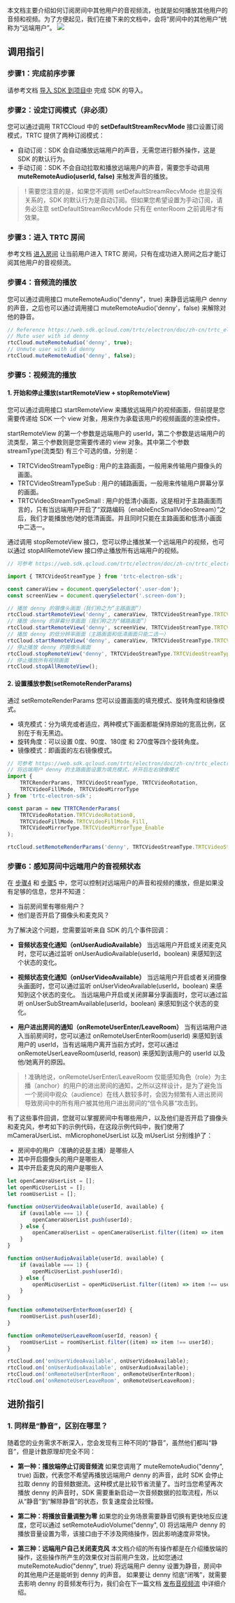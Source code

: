本文档主要介绍如何订阅房间中其他用户的音视频流，也就是如何播放其他用户的音频和视频。为了方便起见，我们在接下来的文档中，会将“房间中的其他用户”统称为“远端用户”。
![](https://qcloudimg.tencent-cloud.cn/raw/692f3cddee1dc9e9dfadde81448643ad.png)

## 调用指引

[](id:step1)
### 步骤1：完成前序步骤
请参考文档 [导入 SDK 到项目中](https://cloud.tencent.com/document/product/647/38549?!editLang=zh&!preview) 完成 SDK 的导入。


[](id:step2)
### 步骤2：设定订阅模式（非必须）
您可以通过调用 TRTCCloud 中的 **setDefaultStreamRecvMode** 接口设置订阅模式，TRTC 提供了两种订阅模式：
- 自动订阅：SDK 会自动播放远端用户的声音，无需您进行额外操作，这是 SDK 的默认行为。
- 手动订阅：SDK 不会自动拉取和播放远端用户的声音，需要您手动调用 **muteRemoteAudio(userId, false)** 来触发声音的播放。
>! 需要您注意的是，如果您不调用 setDefaultStreamRecvMode 也是没有关系的，SDK 的默认行为是自动订阅。但如果您希望设置为手动订阅，请务必注意 setDefaultStreamRecvMode 只有在 enterRoom 之前调用才有效果。


[](id:step3)
### 步骤3：进入 TRTC 房间
参考文档 [进入房间](https://tcloud-doc.isd.com/document/product/647/74635?!preview) 让当前用户进入 TRTC 房间，只有在成功进入房间之后才能订阅其他用户的音视频流。

[](id:step4)
### 步骤4：音频流的播放
您可以通过调用接口 muteRemoteAudio("denny"，true) 来静音远端用户 denny 的声音，之后也可以通过调用接口 muteRemoteAudio('denny'，false) 来解除对他的静音。

```javascript
// Reference https://web.sdk.qcloud.com/trtc/electron/doc/zh-cn/trtc_electron_sdk/TRTCCloud.html#muteRemoteAudio
// Mute user with id denny
rtcCloud.muteRemoteAudio('denny', true);
// Unmute user with id denny
rtcCloud.muteRemoteAudio('denny', false);
```

[](id:step5)
### 步骤5：视频流的播放

#### 1. 开始和停止播放(startRemoteView + stopRemoteView)
您可以通过调用接口 startRemoteView 来播放远端用户的视频画面，但前提是您需要传递给 SDK 一个 view 对象，用来作为承载该用户的视频画面的渲染控件。

startRemoteView 的第一个参数是远端用户的 userId，第二个参数是远端用户的流类型，第三个参数则是您需要传递的 view 对象。其中第二个参数 streamType(流类型) 有三个可选的值，分别是：
- TRTCVideoStreamTypeBig : 用户的主路画面，一般用来传输用户摄像头的画面。
- TRTCVideoStreamTypeSub : 用户的辅路画面，一般用来传输用户屏幕分享的画面。
- TRTCVideoStreamTypeSmall :  用户的低清小画面，这是相对于主路画面而言的，只有当远端用户开启了“双路编码（enableEncSmallVideoStream）”之后，我们才能播放他/她的低清画面。并且同时只能在主路画面和低清小画面中二选一。

通过调用 stopRemoteView 接口，您可以停止播放某一个远端用户的视频，也可以通过 stopAllRemoteView 接口停止播放所有远端用户的视频。

```javascript
// 可参考 https://web.sdk.qcloud.com/trtc/electron/doc/zh-cn/trtc_electron_sdk/TRTCCloud.html#startRemoteView

import { TRTCVideoStreamType } from 'trtc-electron-sdk';

const cameraView = document.querySelector('.user-dom');
const screenView = document.querySelector('.screen-dom');

// 播放 denny 的摄像头画面（我们称之为“主路画面”）
rtcCloud.startRemoteView('denny', cameraView, TRTCVideoStreamType.TRTCVideoStreamTypeBig);
// 播放 denny 的屏幕分享画面（我们称之为“辅路画面”）
rtcCloud.startRemoteView('denny', screenView, TRTCVideoStreamType.TRTCVideoStreamTypeSub);
// 播放 denny 的低分辨率画面（主路画面和低清画面只能二选一）
rtcCloud.startRemoteView('denny', cameraView, TRTCVideoStreamType.TRTCVideoStreamTypeSmall);
// 停止播放 denny 的摄像头画面
rtcCloud.stopRemoteView('denny', TRTCVideoStreamType.TRTCVideoStreamTypeBig);
// 停止播放所有视频画面
rtcCloud.stopAllRemoteView();
```

#### 2. 设置播放参数(setRemoteRenderParams)

通过 setRemoteRenderParams 您可以设置画面的填充模式、旋转角度和镜像模式。
- 填充模式：分为填充或者适应，两种模式下画面都能保持原始的宽高比例，区别在于有无黑边。
- 旋转角度：可以设置 0度、90度、180度 和 270度等四个旋转角度。
- 镜像模式：即画面的左右镜像模式。

```javascript
// 可参考 https://web.sdk.qcloud.com/trtc/electron/doc/zh-cn/trtc_electron_sdk/TRTCCloud.html#setRemoteRenderParams
// 将远端用户 denny 的主路画面设置为填充模式，并开启左右镜像模式
import { 
	TRTCRenderParams, TRTCVideoStreamType, TRTCVideoRotation,
	TRTCVideoFillMode, TRTCVideoMirrorType
} from 'trtc-electron-sdk';

const param = new TTRTCRenderParams(
	TRTCVideoRotation.TRTCVideoRotation0,
	TRTCVideoFillMode.TRTCVideoFillMode_Fill,
	TRTCVideoMirrorType.TRTCVideoMirrorType_Enable
);

rtcCloud.setRemoteRenderParams('denny', TRTCVideoStreamType.TRTCVideoStreamTypeBig, param);
```

[](id:step6)
### 步骤6：感知房间中远端用户的音视频状态

在 [步骤4](#step4) 和 [步骤5](#step5) 中，您可以控制对远端用户的声音和视频的播放，但是如果没有足够的信息，您并不知道：
- 当前房间里有哪些用户？
- 他们是否开启了摄像头和麦克风？

为了解决这个问题，您需要监听来自 SDK 的几个事件回调：
- **音频状态变化通知（onUserAudioAvailable）**
当远端用户开启或关闭麦克风时，您可以通过监听 onUserAudioAvailable(userId，boolean) 来感知到这个状态的变化。

- **视频状态变化通知（onUserVideoAvailable）**
当远端用户开启或者关闭摄像头画面时，您可以通过监听 onUserVideoAvailable(userId，boolean) 来感知到这个状态的变化。
当远端用户开启或关闭屏幕分享画面时，您可以通过监听 onUserSubStreamAvailable(userId，boolean) 来感知到这个状态的变化。

- **用户进出房间的通知（onRemoteUserEnter/LeaveRoom）**
当有远端用户进入当前房间时，您可以通过 onRemoteUserEnterRoom(userId) 来感知到该用户的 userId，当有远端用户离开当前方式时，您可以通过 onRemoteUserLeaveRoom(userId, reason) 来感知到该用户的 userId 以及他/她离开的原因。
>! 准确地说，onRemoteUserEnter/LeaveRoom 仅能感知角色（role）为主播（anchor）的用户的进出房间的通知，之所以这样设计，是为了避免当一个房间中观众（audience）在线人数较多时，会因为频繁有人进出房间导致房间中的所有用户被其他用户进出房间的“信令风暴“攻击到。

有了这些事件回调，您就可以掌握房间中有哪些用户，以及他们是否开启了摄像头和麦克风，参考如下的示例代码，在这段示例代码中，我们使用了 mCameraUserList、mMicrophoneUserList 以及 mUserList 分别维护了：
- 房间中的用户（准确的说是主播）是哪些人
- 其中开启摄像头的用户是哪些人
- 其中开启麦克风的用户是哪些人

```javascript
let openCameraUserList = [];
let openMicUserList = [];
let roomUserList = [];

function onUserVideoAvailable(userId, available) {
	if (available === 1) {
		openCameraUserList.push(userId);
	} else {
		openCameraUserList = openCameraUserList.filter((item) => item !== userId);
	}
}

function onUserAudioAvailable(userId, available) {
	if (available === 1) {
		openMicUserList.push(userId);
	} else {
		openMicUserList = openMicUserList.filter((item) => item !== userId);
	}
}

function onRemoteUserEnterRoom(userId) {
	roomUserList.push(userId);
}

function onRemoteUserLeaveRoom(userId, reason) {
	roomUserList = roomUserList.filter((item) => item !== userId);
}

rtcCloud.on('onUserVideoAvailable', onUserVideoAvailable);
rtcCloud.on('onUserAudioAvailable', onUserAudioAvailable);
rtcCloud.on('onRemoteUserEnterRoom', onRemoteUserEnterRoom);
rtcCloud.on('onRemoteUserLeaveRoom', onRemoteUserLeaveRoom);
```

## 进阶指引

### 1. 同样是“静音”，区别在哪里？
随着您的业务需求不断深入，您会发现有三种不同的“静音”，虽然他们都叫“静音”，但是计数原理却完全不同：
- **第一种：播放端停止订阅音频流**
如果您调用了 muteRemoteAudio("denny", true) 函数，代表您不希望再播放远端用户 denny 的声音，此时 SDK 会停止拉取 denny 的音频数据流。这种模式是比较节省流量了。当时当您希望再次播放 denny 的声音时，SDK 需要重新启动一次音频数据的拉取流程，所以从“静音”到“解除静音”的状态，恢复速度会比较慢。

- **第二种：将播放音量调整为零**
如果您的业务场景需要静音切换有更快地反应速度，您可以通过 setRemoteAudioVolume("denny", 0) 将远端用户 denny 的播放音量设置为零，该接口由于不涉及网络操作，因此影响速度非常快。

- **第三种：远端用户自己关闭麦克风**
本文档介绍的所有操作都是在介绍播放端的操作，这些操作所产生的效果仅对当前用户生效，比如您通过 muteRemoteAudio("denny", true)  将远端用户 denny 设置为静音，房间中的其他用户还是能听到 denny 的声音。
如果要让 denny 彻底“闭嘴”，就需要去影响 denny 的音频发布行为，我们会在下一篇文档 [发布音视频流](https://tcloud-doc.isd.com/document/product/647/74663?!preview) 中详细介绍。
